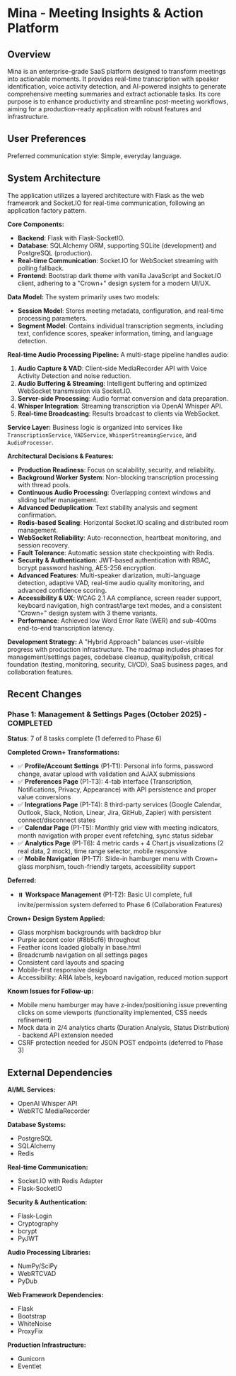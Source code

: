 # Mina - Meeting Insights & Action Platform

## Overview

Mina is an enterprise-grade SaaS platform designed to transform meetings into actionable moments. It provides real-time transcription with speaker identification, voice activity detection, and AI-powered insights to generate comprehensive meeting summaries and extract actionable tasks. Its core purpose is to enhance productivity and streamline post-meeting workflows, aiming for a production-ready application with robust features and infrastructure.

## User Preferences

Preferred communication style: Simple, everyday language.

## System Architecture

The application utilizes a layered architecture with Flask as the web framework and Socket.IO for real-time communication, following an application factory pattern.

**Core Components:**
-   **Backend**: Flask with Flask-SocketIO.
-   **Database**: SQLAlchemy ORM, supporting SQLite (development) and PostgreSQL (production).
-   **Real-time Communication**: Socket.IO for WebSocket streaming with polling fallback.
-   **Frontend**: Bootstrap dark theme with vanilla JavaScript and Socket.IO client, adhering to a "Crown+" design system for a modern UI/UX.

**Data Model:**
The system primarily uses two models:
-   **Session Model**: Stores meeting metadata, configuration, and real-time processing parameters.
-   **Segment Model**: Contains individual transcription segments, including text, confidence scores, speaker information, timing, and language detection.

**Real-time Audio Processing Pipeline:**
A multi-stage pipeline handles audio:
1.  **Audio Capture & VAD**: Client-side MediaRecorder API with Voice Activity Detection and noise reduction.
2.  **Audio Buffering & Streaming**: Intelligent buffering and optimized WebSocket transmission via Socket.IO.
3.  **Server-side Processing**: Audio format conversion and data preparation.
4.  **Whisper Integration**: Streaming transcription via OpenAI Whisper API.
5.  **Real-time Broadcasting**: Results broadcast to clients via WebSocket.

**Service Layer:**
Business logic is organized into services like `TranscriptionService`, `VADService`, `WhisperStreamingService`, and `AudioProcessor`.

**Architectural Decisions & Features:**
-   **Production Readiness**: Focus on scalability, security, and reliability.
-   **Background Worker System**: Non-blocking transcription processing with thread pools.
-   **Continuous Audio Processing**: Overlapping context windows and sliding buffer management.
-   **Advanced Deduplication**: Text stability analysis and segment confirmation.
-   **Redis-based Scaling**: Horizontal Socket.IO scaling and distributed room management.
-   **WebSocket Reliability**: Auto-reconnection, heartbeat monitoring, and session recovery.
-   **Fault Tolerance**: Automatic session state checkpointing with Redis.
-   **Security & Authentication**: JWT-based authentication with RBAC, bcrypt password hashing, AES-256 encryption.
-   **Advanced Features**: Multi-speaker diarization, multi-language detection, adaptive VAD, real-time audio quality monitoring, and advanced confidence scoring.
-   **Accessibility & UX**: WCAG 2.1 AA compliance, screen reader support, keyboard navigation, high contrast/large text modes, and a consistent "Crown+" design system with 3 theme variants.
-   **Performance**: Achieved low Word Error Rate (WER) and sub-400ms end-to-end transcription latency.

**Development Strategy:**
A "Hybrid Approach" balances user-visible progress with production infrastructure. The roadmap includes phases for management/settings pages, codebase cleanup, quality/polish, critical foundation (testing, monitoring, security, CI/CD), SaaS business pages, and collaboration features.

## Recent Changes

### Phase 1: Management & Settings Pages (October 2025) - COMPLETED
**Status**: 7 of 8 tasks complete (1 deferred to Phase 6)

**Completed Crown+ Transformations:**
- ✅ **Profile/Account Settings** (P1-T1): Personal info forms, password change, avatar upload with validation and AJAX submissions
- ✅ **Preferences Page** (P1-T3): 4-tab interface (Transcription, Notifications, Privacy, Appearance) with API persistence and proper value conversions
- ✅ **Integrations Page** (P1-T4): 8 third-party services (Google Calendar, Outlook, Slack, Notion, Linear, Jira, GitHub, Zapier) with persistent connect/disconnect states
- ✅ **Calendar Page** (P1-T5): Monthly grid view with meeting indicators, month navigation with proper event refetching, sync status sidebar
- ✅ **Analytics Page** (P1-T6): 4 metric cards + 4 Chart.js visualizations (2 real data, 2 mock), time range selector, mobile responsive
- ✅ **Mobile Navigation** (P1-T7): Slide-in hamburger menu with Crown+ glass morphism, touch-friendly targets, accessibility support

**Deferred:**
- ⏸️ **Workspace Management** (P1-T2): Basic UI complete, full invite/permission system deferred to Phase 6 (Collaboration Features)

**Crown+ Design System Applied:**
- Glass morphism backgrounds with backdrop blur
- Purple accent color (#8b5cf6) throughout
- Feather icons loaded globally in base.html
- Breadcrumb navigation on all settings pages
- Consistent card layouts and spacing
- Mobile-first responsive design
- Accessibility: ARIA labels, keyboard navigation, reduced motion support

**Known Issues for Follow-up:**
- Mobile menu hamburger may have z-index/positioning issue preventing clicks on some viewports (functionality implemented, CSS needs refinement)
- Mock data in 2/4 analytics charts (Duration Analysis, Status Distribution) - backend API extension needed
- CSRF protection needed for JSON POST endpoints (deferred to Phase 3)

## External Dependencies

**AI/ML Services:**
-   OpenAI Whisper API
-   WebRTC MediaRecorder

**Database Systems:**
-   PostgreSQL
-   SQLAlchemy
-   Redis

**Real-time Communication:**
-   Socket.IO with Redis Adapter
-   Flask-SocketIO

**Security & Authentication:**
-   Flask-Login
-   Cryptography
-   bcrypt
-   PyJWT

**Audio Processing Libraries:**
-   NumPy/SciPy
-   WebRTCVAD
-   PyDub

**Web Framework Dependencies:**
-   Flask
-   Bootstrap
-   WhiteNoise
-   ProxyFix

**Production Infrastructure:**
-   Gunicorn
-   Eventlet